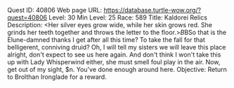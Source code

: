 Quest ID: 40806
Web page URL: https://database.turtle-wow.org/?quest=40806
Level: 30
Min Level: 25
Race: 589
Title: Kaldorei Relics
Description: <Her silver eyes grow wide, while her skin grows red. She grinds her teeth together and throws the letter to the floor.>$B$BSo that is the Elune-damned thanks I get after all this time? To take the fall for that belligerent, conniving druid? Oh, I will tell my sisters we will leave this place alright, don't expect to see us here again. And don't think I won't take this up with Lady Whisperwind either, she must smell foul play in the air. Now, get out of my sight, $n. You've done enough around here.
Objective: Return to Brolthan Ironglade for a reward.

